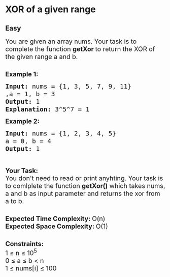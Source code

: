 # XOR of a given range
## Easy 
<div class="problem-statement">
                <p></p><p><span style="font-size:20px">You are given an array nums. Your task is to complete the function&nbsp;<strong>getXor&nbsp;</strong>to return the XOR of the given range a and b.</span><br>
&nbsp;</p>

<p><span style="font-size:20px"><strong>Example 1:</strong></span></p>

<pre><span style="font-size:20px"><strong>Input: </strong>nums = {1, 3, 5, 7, 9, 11}
,a = 1, b = 3
<strong>Output: </strong>1
<strong>Explanation: </strong>3^5^7 = 1</span>
</pre>

<p><span style="font-size:20px"><strong>Example 2:</strong></span></p>

<pre><span style="font-size:20px"><strong>Input: </strong>nums = {1, 2, 3, 4, 5}
a = 0, b = 4
<strong>Output: </strong>1</span>
</pre>

<p>&nbsp;</p>

<p><span style="font-size:20px"><strong>Your Task:</strong><br>
You don't need to read or print anyhting. Your task is to comlplete the function&nbsp;<strong>getXor()</strong>&nbsp;which takes nums, a and b as input parameter and returns the xor from a to b.</span><br>
&nbsp;</p>

<p><span style="font-size:20px"><strong>Expected Time Complexity:&nbsp;</strong>O(n)<br>
<strong>Expected Space Complexity:&nbsp;</strong>O(1)</span><br>
&nbsp;</p>

<p><span style="font-size:20px"><strong>Constraints:</strong><br>
1 ≤ n ≤ 10<sup>5</sup><br>
0 ≤ a ≤ b &lt;&nbsp;n<br>
1 ≤ nums[i] ≤ 100</span></p>
 <p></p>
            </div>
